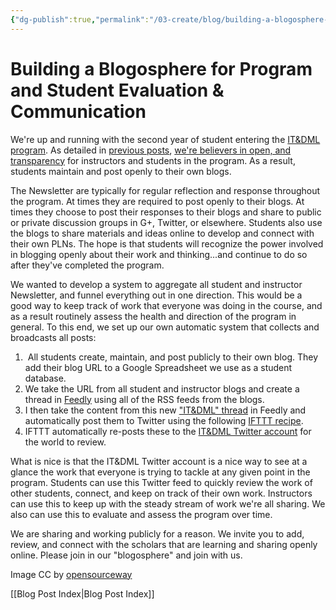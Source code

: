 ```yaml
---
{"dg-publish":true,"permalink":"/03-create/blog/building-a-blogosphere-for-program-and-student-evaluation-and-communication/","title":"Building a \"Blogosphere\" for Program and Student Evaluation & Communication","tags":["assessment","itdml"]}
---
```


# Building a Blogosphere for Program and Student Evaluation & Communication

We're up and running with the second year of student entering the [IT&DML program](http://www.newhaven.edu/4486/academic-programs/graduate-programs/instructional-technologies/). As detailed in [previous posts](http://wiobyrne.com/tag/itdml/), [we're believers in open, and transparency](http://wiobyrne.com/transparency-and-the-instructional-technology-digital-media-literacy-itdml-program/) for instructors and students in the program. As a result, students maintain and post openly to their own blogs.

The Newsletter are typically for regular reflection and response throughout the program. At times they are required to post openly to their blogs. At times they choose to post their responses to their blogs and share to public or private discussion groups in G+, Twitter, or elsewhere. Students also use the blogs to share materials and ideas online to develop and connect with their own PLNs. The hope is that students will recognize the power involved in blogging openly about their work and thinking...and continue to do so after they've completed the program.

We wanted to develop a system to aggregate all student and instructor Newsletter, and funnel everything out in one direction. This would be a good way to keep track of work that everyone was doing in the course, and as a result routinely assess the health and direction of the program in general. To this end, we set up our own automatic system that collects and broadcasts all posts:

1.  All students create, maintain, and post publicly to their own blog. They add their blog URL to a Google Spreadsheet we use as a student database. 
2. We take the URL from all student and instructor blogs and create a thread in [Feedly](http://www.google.com/url?q=http%3A%2F%2Ffeedly.com%2F&sa=D&sntz=1&usg=AFQjCNHY5cmqTccrE2MGUv1Q8XnWI1W3DQ) using all of the RSS feeds from the blogs.
3. I then take the content from this new ["IT&DML" thread](http://www.google.com/url?q=http%3A%2F%2Ffeedly.com%2Findex.html%23category%252FIT%252BDML&sa=D&sntz=1&usg=AFQjCNFRCScjYill5fPijR9zlqpx1b9UCw) in Feedly and automatically post them to Twitter using the following [IFTTT recipe](https://ifttt.com/myrecipes/personal/5069087). 
4. IFTTT automatically re-posts these to the [IT&DML Twitter account](https://twitter.com/itdml) for the world to review.

What is nice is that the IT&DML Twitter account is a nice way to see at a glance the work that everyone is trying to tackle at any given point in the program. Students can use this Twitter feed to quickly review the work of other students, connect, and keep on track of their own work. Instructors can use this to keep up with the steady stream of work we're all sharing. We also can use this to evaluate and assess the program over time.

We are sharing and working publicly for a reason. We invite you to add, review, and connect with the scholars that are learning and sharing openly online. Please join in our "blogosphere" and join with us.

Image CC by [opensourceway](https://www.flickr.com/photos/opensourceway/5364620846/in/set-72157628499533033)

[[Blog Post Index\|Blog Post Index]]